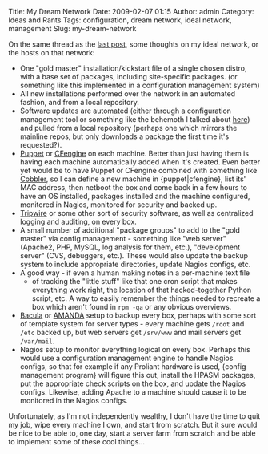 Title: My Dream Network
Date: 2009-02-07 01:15
Author: admin
Category: Ideas and Rants
Tags: configuration, dream network, ideal network, management
Slug: my-dream-network

On the same thread as the [last
post](/2009/02/community-datacenter/), some
thoughts on my ideal network, or the hosts on that network:

-   One "gold master" installation/kickstart file of a single chosen
    distro, with a base set of packages, including site-specific
    packages. (or something like this implemented in a configuration
    management system)
-   All new installations performed over the network in an automated
    fashion, and from a local repository.
-   Software updates are automated (either through a configuration
    management tool or something like the behemoth I talked about
    [here](/2008/10/my-biggest-problem-with-linux/))
    and pulled from a local repository (perhaps one which mirrors the
    mainline repos, but only downloads a package the first time it's
    requested?).
-   [Puppet](http://reductivelabs.com/trac/puppet) or
    [CFengine](http://www.cfengine.org/) on each machine. Better than
    just having them is having each machine automatically added when
    it's created. Even better yet would be to have Puppet or CFengine
    combined with something like
    [Cobbler](https://fedorahosted.org/cobbler/), so I can define a new
    machine in {puppet|cfengine}, list its' MAC address, then netboot
    the box and come back in a few hours to have an OS installed,
    packages installed and the machine configured, monitored in Nagios,
    monitored for security and backed up.
-   [Tripwire](http://www.tripwire.com/) or some other sort of security
    software, as well as centralized logging and auditing, on every box.
-   A small number of additional "package groups" to add to the "gold
    master" via config management - something like "web server"
    (Apache2, PHP, MySQL, log analysis for them, etc.), "development
    server" (CVS, debuggers, etc.). These would also update the backup
    system to include appropriate directories, update Nagios configs,
    etc.
-   A good way - if even a human making notes in a per-machine text file
    - of tracking the "little stuff" like that one cron script that
    makes everything work right, the location of that hacked-together
    Python script, etc. A way to easily remember the things needed to
    recreate a box which aren't found in `rpm -qa` or any obvious
    overviews.
-   [Bacula](http://www.bacula.org) or [AMANDA](http://www.amanda.org/)
    setup to backup every box, perhaps with some sort of template system
    for server types - every machine gets `/root` and `/etc` backed up,
    but web servers get `/srv/www` and mail servers get `/var/mail`.
-   Nagios setup to monitor everything logical on every box. Perhaps
    this would use a configuration management engine to handle Nagios
    configs, so that for example if any Proliant hardware is used,
    {config management program} will figure this out, install the HPASM
    packages, put the appropriate check scripts on the box, and update
    the Nagios configs. Likewise, adding Apache to a machine should
    cause it to be monitored in the Nagios configs.

Unfortunately, as I'm not independently wealthy, I don't have the time
to quit my job, wipe every machine I own, and start from scratch. But it
sure would be nice to be able to, one day, start a server farm from
scratch and be able to implement some of these cool things...
